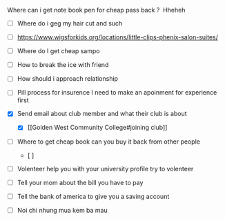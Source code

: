 Where can i get note book pen for cheap pass back ? 
Hheheh
- [ ] Where do i geg my hair cut and such 

- [ ] https://www.wigsforkids.org/locations/little-clips-phenix-salon-suites/ 

- [ ] Where do I get cheap sampo 

- [ ] How to break the ice with friend 

- [ ] How should i approach relationship 

- [ ] Pill process for insurence I need to make an apoinment for experience first 

- [x] Send email about club member and what their club is about  
	- [x] [[Golden West Community College#joining club]]

- [ ] Where to get cheap book can you buy it back from other people  
	- [ ] 

- [ ] Volenteer help you with your university profile try to volenteer 

- [ ] Tell your mom about the bill you have to pay 

- [ ] Tell the bank of america to give you a saving account 

- [ ] Noi chi nhung mua kem ba mau 

